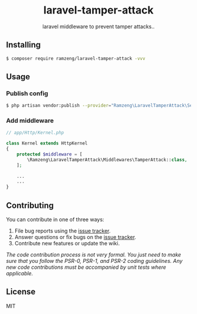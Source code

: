 <h1 align="center"> laravel-tamper-attack </h1>

<p align="center"> laravel middleware to prevent tamper attacks..</p>


## Installing

```bash
$ composer require ramzeng/laravel-tamper-attack -vvv
```

## Usage

### Publish config

```bash
$ php artisan vendor:publish --provider="Ramzeng\LaravelTamperAttack\ServiceProvider"
```

### Add middleware

```php
// app/Http/Kernel.php

class Kernel extends HttpKernel
{
    protected $middleware = [
        \Ramzeng\LaravelTamperAttack\Middlewares\TamperAttack::class,
    ];
    
    ...
    ...
}
```

## Contributing

You can contribute in one of three ways:

1. File bug reports using the [issue tracker](https://github.com/ramzeng/laravel-tamper-attack/issues).
2. Answer questions or fix bugs on the [issue tracker](https://github.com/ramzeng/laravel-tamper-attack/issues).
3. Contribute new features or update the wiki.

_The code contribution process is not very formal. You just need to make sure that you follow the PSR-0, PSR-1, and PSR-2 coding guidelines. Any new code contributions must be accompanied by unit tests where applicable._

## License

MIT
